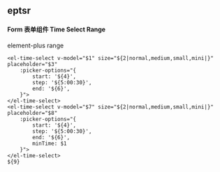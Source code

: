 ## eptsr
#### Form 表单组件 Time Select Range
element-plus <el-time-select> range
```
<el-time-select v-model="$1" size="${2|normal,medium,small,mini|}" placeholder="$3"
	:picker-options="{
		start: '${4}',
		step: '${5:00:30}',
		end: '${6}',
	}">
</el-time-select>
<el-time-select v-model="$7" size="${2|normal,medium,small,mini|}" placeholder="$8"
	:picker-options="{
		start: '${4}',
		step: '${5:00:30}',
		end: '${6}',
		minTime: $1
	}">
</el-time-select>
${9}
```